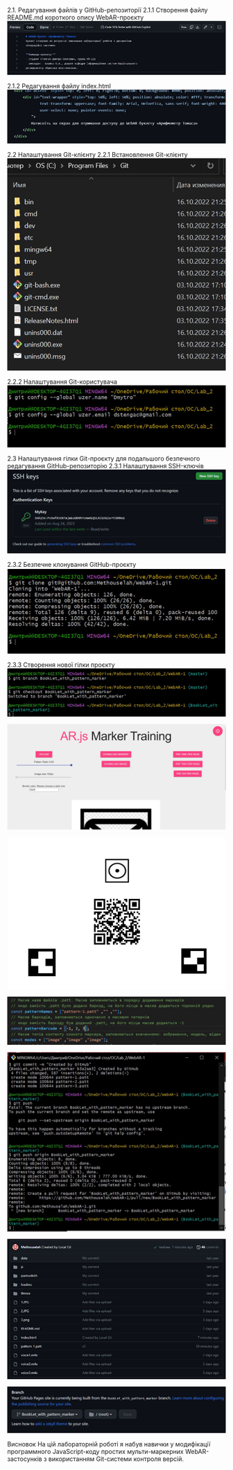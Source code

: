  2.1. Редагування файлів у GitHub-репозиторії
2.1.1 Створення файлу README.md короткого опису WebAR-проєкту
![Иллюстрация к проекту](https://github.com/Methouselah/WebAR-1/blob/master/Laboratory-work-2/1.JPG)

2.1.2 Редагування файлу index.html
![Иллюстрация к проекту](https://github.com/Methouselah/WebAR-1/blob/master/Laboratory-work-2/2.JPG)

2.2 Налаштування Git-клієнту
2.2.1 Встановлення Git-клієнту
![Иллюстрация к проекту](https://github.com/Methouselah/WebAR-1/blob/master/Laboratory-work-2/3.JPG)

2.2.2 Налаштування Git-користувача
![Иллюстрация к проекту](https://github.com/Methouselah/WebAR-1/blob/master/Laboratory-work-2/4.JPG)

2.3 Налаштування гілки Git-проєкту для подальшого безпечного редагування
GitHub-репозиторію
2.3.1 Налаштування SSH-ключів
![Иллюстрация к проекту](https://github.com/Methouselah/WebAR-1/blob/master/Laboratory-work-2/5.JPG)


2.3.2 Безпечне клонування GitHub-проєкту
![Иллюстрация к проекту](https://github.com/Methouselah/WebAR-1/blob/master/Laboratory-work-2/6.JPG)


2.3.3 Створення нової гілки проєкту
![Иллюстрация к проекту](https://github.com/Methouselah/WebAR-1/blob/master/Laboratory-work-2/7.JPG)

![Иллюстрация к проекту](https://github.com/Methouselah/WebAR-1/blob/master/Laboratory-work-2/8.JPG)

![Иллюстрация к проекту](https://github.com/Methouselah/WebAR-1/blob/master/Laboratory-work-2/9.JPG)

![Иллюстрация к проекту](https://github.com/Methouselah/WebAR-1/blob/master/Laboratory-work-2/10.JPG)

![Иллюстрация к проекту](https://github.com/Methouselah/WebAR-1/blob/master/Laboratory-work-2/11.JPG)

![Иллюстрация к проекту](https://github.com/Methouselah/WebAR-1/blob/master/Laboratory-work-2/12.JPG)

![Иллюстрация к проекту](https://github.com/Methouselah/WebAR-1/blob/master/Laboratory-work-2/13.JPG)

Висновок
На цій лабораторній роботі я набув навички у модифікації программного JavaScript-коду простих мульти-маркерних WebAR-застосунків з використанням Git-системи контроля версій.
